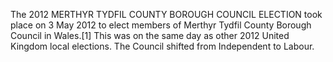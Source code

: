 The 2012 MERTHYR TYDFIL COUNTY BOROUGH COUNCIL ELECTION took place on 3 May 2012 to elect members of Merthyr Tydfil County Borough Council in Wales.[1] This was on the same day as other 2012 United Kingdom local elections. The Council shifted from Independent to Labour.
